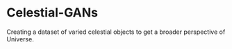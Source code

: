 # Celestial-GANs
Creating a dataset of varied celestial objects to get a broader perspective of Universe.
